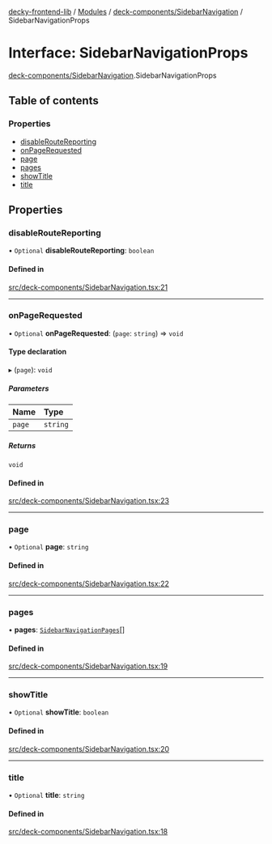 [decky-frontend-lib](../README.md) / [Modules](../modules.md) / [deck-components/SidebarNavigation](../modules/deck_components_SidebarNavigation.md) / SidebarNavigationProps

# Interface: SidebarNavigationProps

[deck-components/SidebarNavigation](../modules/deck_components_SidebarNavigation.md).SidebarNavigationProps

## Table of contents

### Properties

- [disableRouteReporting](deck_components_SidebarNavigation.SidebarNavigationProps.md#disableroutereporting)
- [onPageRequested](deck_components_SidebarNavigation.SidebarNavigationProps.md#onpagerequested)
- [page](deck_components_SidebarNavigation.SidebarNavigationProps.md#page)
- [pages](deck_components_SidebarNavigation.SidebarNavigationProps.md#pages)
- [showTitle](deck_components_SidebarNavigation.SidebarNavigationProps.md#showtitle)
- [title](deck_components_SidebarNavigation.SidebarNavigationProps.md#title)

## Properties

### disableRouteReporting

• `Optional` **disableRouteReporting**: `boolean`

#### Defined in

[src/deck-components/SidebarNavigation.tsx:21](https://github.com/SteamDeckHomebrew/decky-frontend-lib/blob/4024b76/src/deck-components/SidebarNavigation.tsx#L21)

___

### onPageRequested

• `Optional` **onPageRequested**: (`page`: `string`) => `void`

#### Type declaration

▸ (`page`): `void`

##### Parameters

| Name | Type |
| :------ | :------ |
| `page` | `string` |

##### Returns

`void`

#### Defined in

[src/deck-components/SidebarNavigation.tsx:23](https://github.com/SteamDeckHomebrew/decky-frontend-lib/blob/4024b76/src/deck-components/SidebarNavigation.tsx#L23)

___

### page

• `Optional` **page**: `string`

#### Defined in

[src/deck-components/SidebarNavigation.tsx:22](https://github.com/SteamDeckHomebrew/decky-frontend-lib/blob/4024b76/src/deck-components/SidebarNavigation.tsx#L22)

___

### pages

• **pages**: [`SidebarNavigationPages`](deck_components_SidebarNavigation.SidebarNavigationPages.md)[]

#### Defined in

[src/deck-components/SidebarNavigation.tsx:19](https://github.com/SteamDeckHomebrew/decky-frontend-lib/blob/4024b76/src/deck-components/SidebarNavigation.tsx#L19)

___

### showTitle

• `Optional` **showTitle**: `boolean`

#### Defined in

[src/deck-components/SidebarNavigation.tsx:20](https://github.com/SteamDeckHomebrew/decky-frontend-lib/blob/4024b76/src/deck-components/SidebarNavigation.tsx#L20)

___

### title

• `Optional` **title**: `string`

#### Defined in

[src/deck-components/SidebarNavigation.tsx:18](https://github.com/SteamDeckHomebrew/decky-frontend-lib/blob/4024b76/src/deck-components/SidebarNavigation.tsx#L18)
